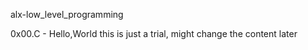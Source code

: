 alx-low_level_programming

0x00.C - Hello,World
this is just a trial, might change the content later
